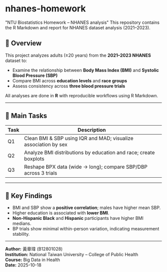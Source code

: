 # nhanes-homework
"NTU Biostatistics Homework – NHANES analysis"
This repository contains the R Markdown and report for NHANES dataset analysis (2021–2023).

## 📘 Overview
This project analyzes adults (≥20 years) from the **2021–2023 NHANES** dataset to:
- Examine the relationship between **Body Mass Index (BMI)** and **Systolic Blood Pressure (SBP)**  
- Compare BMI across **education levels** and **race groups**  
- Assess consistency across **three blood pressure trials**

All analyses are done in **R** with reproducible workflows using R Markdown.

---

## 🧩 Main Tasks
| Task | Description |
|------|--------------|
| Q1 | Clean BMI & SBP using IQR and MAD; visualize association by sex |
| Q2 | Analyze BMI distributions by education and race; create boxplots |
| Q3 | Reshape BPX data (wide → long); compare SBP/DBP across 3 trials | 

---

## 🧠 Key Findings
- BMI and SBP show a **positive correlation**; males have higher mean SBP.  
- Higher education is associated with **lower BMI**.  
- **Non-Hispanic Black** and **Hispanic** participants have higher BMI medians.  
- BP trials show minimal within-person variation, indicating measurement stability.

---

**Author:** 黃章瑋 (B12801028)  
**Institution:** National Taiwan University – College of Public Health  
**Course:** Big Data in Health  
**Date:** 2025-10-18




